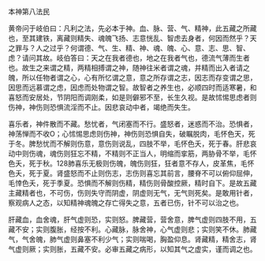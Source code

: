本神第八法民

黄帝问于岐伯曰：凡利之法，先必本于神。血、脉、营、气、精神，此五藏之所藏也，至其建铁，离藏则精失、魂魄飞扬、志意恍乱、智虑去身者，何因而然乎？天之罪与？人之过乎？何谓德、气、生、精、神、魂、魄、心、意、志、思、智、虑？请问其故。岐伯答曰：天之在我者德也，地之在我者气也，德流气薄而生者也。故生之来谓之精，两精相搏谓之神，随神往米者谓之魂，并精而出入者请之魄，所以任物者谓之心，心有所忆谓之意，意之所存谓之志，因志而存变谓之思，因思而远慕谓之虑，因虑而处物谓之智。故智者之养生也，必顺四时而适寒暑，和喜怒而安居处，节阴阳而调刚柔，如是则僻邪不至，长生久视。是故怵惕思虑者则伤神，神伤则恐惧流淫而不止。因悲哀动中者，竭绝而失生。

喜乐者，神件散而不藏。愁忧者，气闭塞而不行。盛怒者，迷惑而不治。恐惧者，神荡惮而不收O；心怵惕思虑则伤神，神伤则恐惧自失，破瞩脱肉，毛怀色天，死于冬。脾愁忧而不解则伤意，意伤则说乱，四肢不举，毛怀色夭，死于春。肝悲哀动中则伤魂，魂伤则狂忘不精，不精则不正当人，明缩而挛筋，两胁骨不举，毛怀色夭，死于秋。128肺喜乐无极则伤魄，魄伤则狂，狂者意不存人，皮革焦，毛怀色夭，死于夏。肾盛怒而不止则伤志，志伤则喜忘其前言，腰脊不可以俯仰屈伸，毛悻色夭，死于季夏。恐惧而不解则伤精，精伤则骨酸控厥，精时自下。是故五藏主藏精者也，不可伤，伤则失守而阴虚，阴虚则无气，无气则死矣。是敢用针者，察观病人之态，以知精神魂魄之存亡得失之意，五者已伤，针不可以治之也。

肝藏血，血舍魂，肝气虚则恐，实则怒。脾藏营，营舍意，脾气虚则四肢不用，五藏不安；实则腹胀，经按不利。心藏脉，脉舍神，心气虚则悲；实则笑不休。肺藏气，气舍魄，肺气虚则鼻塞不利少气；实则喘喝，胸盈仰息。肾藏精，精舍志，肾气虚则厥；实则胀，五藏不安。必审五藏之病形，以知其气之虚实，谨而调之也。

